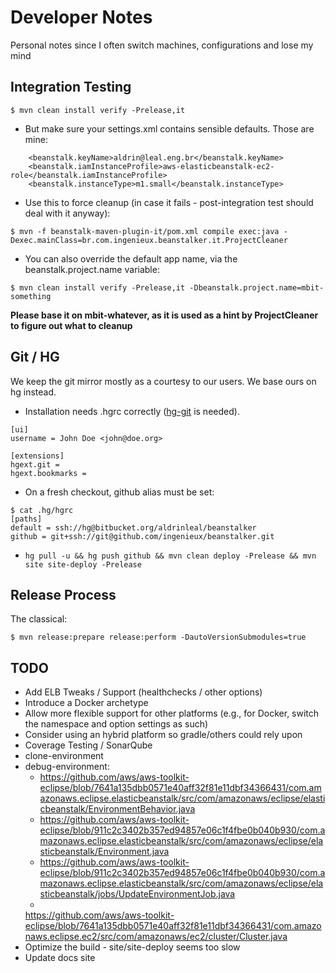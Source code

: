 # Developer Notes

Personal notes since I often switch machines, configurations and lose my mind

## Integration Testing

```$ mvn clean install verify -Prelease,it```

  * But make sure your settings.xml contains sensible defaults. Those are mine:

```
    <beanstalk.keyName>aldrin@leal.eng.br</beanstalk.keyName>
    <beanstalk.iamInstanceProfile>aws-elasticbeanstalk-ec2-role</beanstalk.iamInstanceProfile>
    <beanstalk.instanceType>m1.small</beanstalk.instanceType>
```

  * Use this to force cleanup (in case it fails - post-integration test should deal with it anyway):

```$ mvn -f beanstalk-maven-plugin-it/pom.xml compile exec:java -Dexec.mainClass=br.com.ingenieux.beanstalker.it.ProjectCleaner```

  * You can also override the default app name, via the beanstalk.project.name variable:

```$ mvn clean install verify -Prelease,it -Dbeanstalk.project.name=mbit-something```

**Please base it on mbit-whatever, as it is used as a hint by ProjectCleaner to figure out what to cleanup**

## Git / HG

We keep the git mirror mostly as a courtesy to our users. We base ours on hg instead.

  * Installation needs .hgrc correctly ([hg-git](http://hg-git.github.io/) is needed).
```
[ui]
username = John Doe <john@doe.org>

[extensions]
hgext.git =
hgext.bookmarks =
```
  * On a fresh checkout, github alias must be set:

```
$ cat .hg/hgrc
[paths]
default = ssh://hg@bitbucket.org/aldrinleal/beanstalker
github = git+ssh://git@github.com/ingenieux/beanstalker.git
```

  * ```hg pull -u && hg push github && mvn clean deploy -Prelease && mvn site site-deploy -Prelease```

## Release Process

The classical:

```$ mvn release:prepare release:perform -DautoVersionSubmodules=true```

## TODO

  * Add ELB Tweaks / Support (healthchecks / other options)
  * Introduce a Docker archetype
  * Allow more flexible support for other platforms (e.g., for Docker, switch the namespace and option settings as such)
  * Consider using an hybrid platform so gradle/others could rely upon
  * Coverage Testing / SonarQube
  * clone-environment
  * debug-environment:
    * https://github.com/aws/aws-toolkit-eclipse/blob/7641a135dbb0571e40aff32f81e11dbf34366431/com.amazonaws.eclipse.elasticbeanstalk/src/com/amazonaws/eclipse/elasticbeanstalk/EnvironmentBehavior.java
    * https://github.com/aws/aws-toolkit-eclipse/blob/911c2c3402b357ed94857e06c1f4fbe0b040b930/com.amazonaws.eclipse.elasticbeanstalk/src/com/amazonaws/eclipse/elasticbeanstalk/Environment.java
    * https://github.com/aws/aws-toolkit-eclipse/blob/911c2c3402b357ed94857e06c1f4fbe0b040b930/com.amazonaws.eclipse.elasticbeanstalk/src/com/amazonaws/eclipse/elasticbeanstalk/jobs/UpdateEnvironmentJob.java
    *
    https://github.com/aws/aws-toolkit-eclipse/blob/7641a135dbb0571e40aff32f81e11dbf34366431/com.amazonaws.eclipse.ec2/src/com/amazonaws/ec2/cluster/Cluster.java
  * Optimize the build - site/site-deploy seems too slow
  * Update docs site
